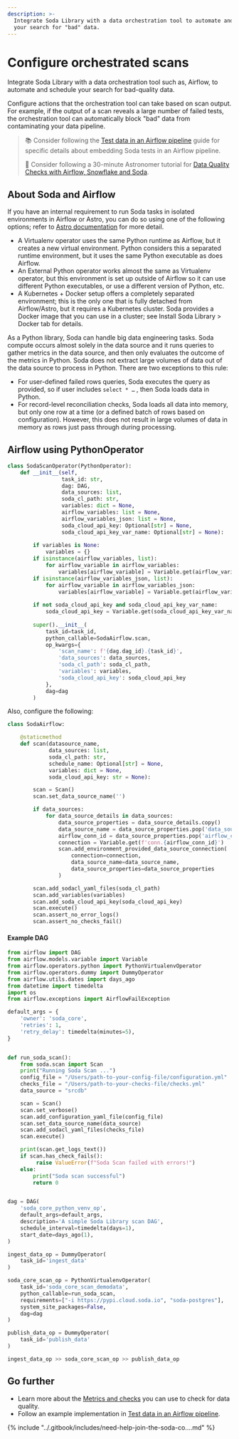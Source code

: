 ```yaml
---
description: >-
  Integrate Soda Library with a data orchestration tool to automate and schedule
  your search for "bad" data.
---
```


# Configure orchestrated scans

Integrate Soda Library with a data orchestration tool such as, Airflow, to automate and schedule your search for bad-quality data.

Configure actions that the orchestration tool can take based on scan output. For example, if the output of a scan reveals a large number of failed tests, the orchestration tool can automatically block "bad" data from contaminating your data pipeline.

> 📚 Consider following the [Test data in an Airflow pipeline](../use-case-guides/quick-start-prod.md) guide for specific details about embedding Soda tests in an Airflow pipeline.
>
> 🎥 Consider following a 30-minute Astronomer tutorial for [Data Quality Checks with Airflow, Snowflake and Soda](https://www.youtube.com/watch?v=YZTcIi5o7FI).

## About Soda and Airflow

If you have an internal requirement to run Soda tasks in isolated environments in Airflow or Astro, you can do so using one of the following options; refer to [Astro documentation](https://docs.astronomer.io/learn/airflow-isolated-environments) for more detail.

* A Virtualenv operator uses the same Python runtime as Airflow, but it creates a new virtual environment. Python considers this a separated runtime environment, but it uses the same Python executable as does Airflow.
* An External Python operator works almost the same as Virtualenv operator, but this environment is set up outside of Airflow so it can use different Python executables, or use a different version of Python, etc.
* A Kubernetes + Docker setup offers a completely separated environment; this is the only one that is fully detached from Airflow/Astro, but it requires a Kubernetes cluster. Soda provides a Docker image that you can use in a cluster; see Install Soda Library > Docker tab for details.

As a Python library, Soda can handle big data engineering tasks. Soda compute occurs almost solely in the data source and it runs queries to gather metrics in the data source, and then only evaluates the outcome of the metrics in Python. Soda does not extract large volumes of data out of the data source to process in Python. There are two exceptions to this rule:

* For user-defined failed rows queries, Soda executes the query as provided, so if user includes `select * …` , then Soda loads data in Python.
* For record-level reconciliation checks, Soda loads all data into memory, but only one row at a time (or a defined batch of rows based on configuration). However, this does not result in large volumes of data in memory as rows just pass through during processing.

## Airflow using PythonOperator

```python
class SodaScanOperator(PythonOperator):
    def __init__(self,
                 task_id: str,
                 dag: DAG,
                 data_sources: list,
                 soda_cl_path: str,
                 variables: dict = None,
                 airflow_variables: list = None,
                 airflow_variables_json: list = None,
                 soda_cloud_api_key: Optional[str] = None,
                 soda_cloud_api_key_var_name: Optional[str] = None):
        
        if variables is None:
            variables = {}
        if isinstance(airflow_variables, list):
            for airflow_variable in airflow_variables:
                variables[airflow_variable] = Variable.get(airflow_variable)
        if isinstance(airflow_variables_json, list):
            for airflow_variable in airflow_variables_json:
                variables[airflow_variable] = Variable.get(airflow_variable, deserialize_json=True)
                
        if not soda_cloud_api_key and soda_cloud_api_key_var_name:
            soda_cloud_api_key = Variable.get(soda_cloud_api_key_var_name)
        
        super().__init__(
            task_id=task_id,
            python_callable=SodaAirflow.scan,
            op_kwargs={
                'scan_name': f'{dag.dag_id}.{task_id}',
                'data_sources': data_sources,
                'soda_cl_path': soda_cl_path,
                'variables': variables,
                'soda_cloud_api_key': soda_cloud_api_key
            },
            dag=dag
        )
```

Also, configure the following:

```python
class SodaAirflow:

    @staticmethod
    def scan(datasource_name,
             data_sources: list,
             soda_cl_path: str,
             schedule_name: Optional[str] = None,
             variables: dict = None,
             soda_cloud_api_key: str = None):

        scan = Scan()
        scan.set_data_source_name('')

        if data_sources:
            for data_source_details in data_sources:
                data_source_properties = data_source_details.copy()
                data_source_name = data_source_properties.pop('data_source_name')
                airflow_conn_id = data_source_properties.pop('airflow_conn_id')
                connection = Variable.get(f'conn.{airflow_conn_id}')
                scan.add_environment_provided_data_source_connection(
                    connection=connection,
                    data_source_name=data_source_name,
                    data_source_properties=data_source_properties
                )

        scan.add_sodacl_yaml_files(soda_cl_path)
        scan.add_variables(variables)
        scan.add_soda_cloud_api_key(soda_cloud_api_key)
        scan.execute()
        scan.assert_no_error_logs()
        scan.assert_no_checks_fail()
```

#### Example DAG

```python
from airflow import DAG
from airflow.models.variable import Variable
from airflow.operators.python import PythonVirtualenvOperator
from airflow.operators.dummy import DummyOperator
from airflow.utils.dates import days_ago
from datetime import timedelta
import os
from airflow.exceptions import AirflowFailException

default_args = {
    'owner': 'soda_core',
    'retries': 1,
    'retry_delay': timedelta(minutes=5),
}


def run_soda_scan():
    from soda.scan import Scan
    print("Running Soda Scan ...")
    config_file = "/Users/path-to-your-config-file/configuration.yml"
    checks_file = "/Users/path-to-your-checks-file/checks.yml"
    data_source = "srcdb"

    scan = Scan()
    scan.set_verbose()
    scan.add_configuration_yaml_file(config_file)
    scan.set_data_source_name(data_source)
    scan.add_sodacl_yaml_files(checks_file)
    scan.execute()

    print(scan.get_logs_text())
    if scan.has_check_fails():
         raise ValueError(f"Soda Scan failed with errors!")
    else:
        print("Soda scan successful")
        return 0


dag = DAG(
    'soda_core_python_venv_op',
    default_args=default_args,
    description='A simple Soda Library scan DAG',
    schedule_interval=timedelta(days=1),
    start_date=days_ago(1),
)

ingest_data_op = DummyOperator(
    task_id='ingest_data'
)

soda_core_scan_op = PythonVirtualenvOperator(
    task_id='soda_core_scan_demodata',
    python_callable=run_soda_scan,
    requirements=["-i https://pypi.cloud.soda.io", "soda-postgres"],
    system_site_packages=False,
    dag=dag
)

publish_data_op = DummyOperator(
    task_id='publish_data'
)

ingest_data_op >> soda_core_scan_op >> publish_data_op
```

## Go further

* Learn more about the [Metrics and checks](../sodacl-reference/metrics-and-checks.md) you can use to check for data quality.
* Follow an example implementation in [Test data in an Airflow pipeline](../use-case-guides/quick-start-prod.md).

{% include "../.gitbook/includes/need-help-join-the-soda-co....md" %}
